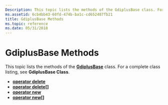 ```yaml
---
Description: This topic lists the methods of the GdiplusBase class. For a complete class listing, see GdiplusBase Class.
ms.assetid: 6cb4bb43-60fd-474b-ba1c-cd652487fb21
title: GdiplusBase Methods
ms.topic: reference
ms.date: 05/31/2018
---
```


# GdiplusBase Methods

This topic lists the methods of the [**GdiplusBase**](/windows/desktop/api/gdiplusbase/nl-gdiplusbase-gdiplusbase) class. For a complete class listing, see **GdiplusBase Class**.

-   [**operator delete**](https://msdn.microsoft.com/en-us/library/ms536164(v=VS.85).aspx)
-   [**operator delete\[\]**](https://msdn.microsoft.com/en-us/library/ms536165(v=VS.85).aspx)
-   [**operator new**](https://msdn.microsoft.com/en-us/library/ms536166(v=VS.85).aspx)
-   [**operator new\[\]**](https://msdn.microsoft.com/en-us/library/ms536167(v=VS.85).aspx)

 

 



